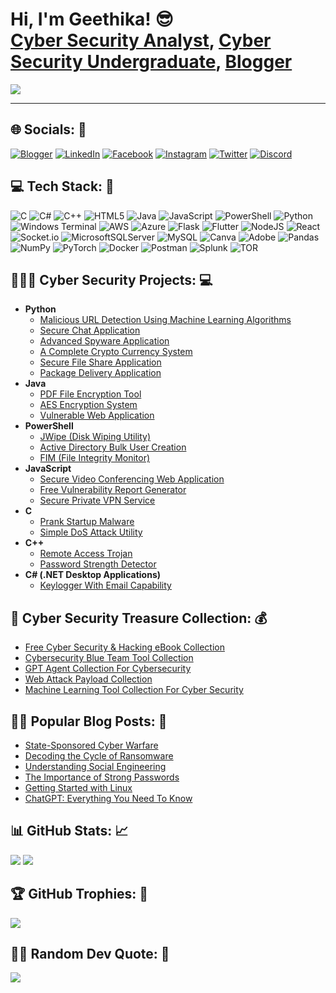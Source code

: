 <h1>Hi, I'm Geethika! 😎<br/><a href="https://www.linkedin.com/in/geethikamanu">Cyber Security Analyst</a>, <a href="https://facebook.com/geethika.zavitar">Cyber Security Undergraduate</a>, <a href="https://cybersecmore.blogspot.com/">Blogger</a></h1>

[![](https://visitcount.itsvg.in/api?id=Zavitar97&icon=6&color=0)](https://visitcount.itsvg.in)

---
## 🌐 Socials: 💬
[![Blogger](https://img.shields.io/badge/Blogger-FF5722?logo=blogger&logoColor=white)](https://cybersecmore.blogspot.com/) [![LinkedIn](https://img.shields.io/badge/LinkedIn-%230077B5.svg?logo=linkedin&logoColor=white)](https://linkedin.com/in/geethikamanu) [![Facebook](https://img.shields.io/badge/Facebook-%231877F2.svg?logo=Facebook&logoColor=white)](https://facebook.com/geethika.zavitar) [![Instagram](https://img.shields.io/badge/Instagram-%23E4405F.svg?logo=Instagram&logoColor=white)](https://instagram.com/gtk_manu) [![Twitter](https://img.shields.io/badge/X-black.svg?logo=X&logoColor=white)](https://x.com/@Geethika_97) [![Discord](https://img.shields.io/badge/Discord-%237289DA.svg?logo=discord&logoColor=white)](https://discord.gg/E6Gdzahb)

## 💻 Tech Stack: 🧰
![C](https://img.shields.io/badge/c-%2300599C.svg?style=plastic&logo=c&logoColor=white) ![C#](https://img.shields.io/badge/c%23-%23239120.svg?style=plastic&logo=csharp&logoColor=white) ![C++](https://img.shields.io/badge/c++-%2300599C.svg?style=plastic&logo=c%2B%2B&logoColor=white) ![HTML5](https://img.shields.io/badge/html5-%23E34F26.svg?style=plastic&logo=html5&logoColor=white) ![Java](https://img.shields.io/badge/java-%23ED8B00.svg?style=plastic&logo=openjdk&logoColor=white) ![JavaScript](https://img.shields.io/badge/javascript-%23323330.svg?style=plastic&logo=javascript&logoColor=%23F7DF1E) ![PowerShell](https://img.shields.io/badge/PowerShell-%235391FE.svg?style=plastic&logo=powershell&logoColor=white) ![Python](https://img.shields.io/badge/python-3670A0?style=plastic&logo=python&logoColor=ffdd54) ![Windows Terminal](https://img.shields.io/badge/Windows%20Terminal-%234D4D4D.svg?style=plastic&logo=windows-terminal&logoColor=white) ![AWS](https://img.shields.io/badge/AWS-%23FF9900.svg?style=plastic&logo=amazon-aws&logoColor=white) ![Azure](https://img.shields.io/badge/azure-%230072C6.svg?style=plastic&logo=microsoftazure&logoColor=white) ![Flask](https://img.shields.io/badge/flask-%23000.svg?style=plastic&logo=flask&logoColor=white) ![Flutter](https://img.shields.io/badge/Flutter-%2302569B.svg?style=plastic&logo=Flutter&logoColor=white) ![NodeJS](https://img.shields.io/badge/node.js-6DA55F?style=plastic&logo=node.js&logoColor=white) ![React](https://img.shields.io/badge/react-%2320232a.svg?style=plastic&logo=react&logoColor=%2361DAFB) ![Socket.io](https://img.shields.io/badge/Socket.io-black?style=plastic&logo=socket.io&badgeColor=010101) ![MicrosoftSQLServer](https://img.shields.io/badge/Microsoft%20SQL%20Server-CC2927?style=plastic&logo=microsoft%20sql%20server&logoColor=white) ![MySQL](https://img.shields.io/badge/mysql-%2300000f.svg?style=plastic&logo=mysql&logoColor=white) ![Canva](https://img.shields.io/badge/Canva-%2300C4CC.svg?style=plastic&logo=Canva&logoColor=white) ![Adobe](https://img.shields.io/badge/adobe-%23FF0000.svg?style=plastic&logo=adobe&logoColor=white) ![Pandas](https://img.shields.io/badge/pandas-%23150458.svg?style=plastic&logo=pandas&logoColor=white) ![NumPy](https://img.shields.io/badge/numpy-%23013243.svg?style=plastic&logo=numpy&logoColor=white) ![PyTorch](https://img.shields.io/badge/PyTorch-%23EE4C2C.svg?style=plastic&logo=PyTorch&logoColor=white) ![Docker](https://img.shields.io/badge/docker-%230db7ed.svg?style=plastic&logo=docker&logoColor=white) ![Postman](https://img.shields.io/badge/Postman-FF6C37?style=plastic&logo=postman&logoColor=white) ![Splunk](https://img.shields.io/badge/splunk-%23000000.svg?style=plastic&logo=splunk&logoColor=white) ![TOR](https://img.shields.io/badge/tor-%237E4798.svg?style=plastic&logo=tor-project&logoColor=white)

<h2>👨🏻‍💻 Cyber Security Projects: 💻</h2>

- <b>Python</b>
  - [Malicious URL Detection Using Machine Learning Algorithms](https://github.com/Zavitar97/URL-Detection-)
  - [Secure Chat Application](https://github.com/Zavitar97/Secure.Chat)
  - [Advanced Spyware Application](https://github.com/Zavitar97/Spyware)
  - [A Complete Crypto Currency System](https://github.com/Zavitar97/CryptoCurrency)
  - [Secure File Share Application](https://github.com/Zavitar97/Secure.FileShare)
  - [Package Delivery Application](https://github.com/Zavitar97/Python.PDPA)
- <b>Java</b>
  - [PDF File Encryption Tool](https://github.com/Zavitar97/PDF.Encrypt)
  - [AES Encryption System](https://github.com/Zavitar97/AES.Encryption)
  - [Vulnerable Web Application](https://github.com/Zavitar97/Vulnerable.WebApp)
- <b>PowerShell</b>
  - [JWipe (Disk Wiping Utility)](https://github.com/Zavitar97/Powershell.Jwipe)
  - [Active Directory Bulk User Creation](https://github.com/Zavitar97/Powershell.ADBU)
  - [FIM (File Integrity Monitor)](https://github.com/Zavitar97/Powershell.FIM)
- <b>JavaScript</b>
  - [Secure Video Conferencing Web Application](https://github.com/Zavitar97/Secure.VConferencing)
  - [Free Vulnerability Report Generator](https://github.com/Zavitar97/Vulnerability.Repo)
  - [Secure Private VPN Service](https://github.com/Zavitar97/Secure.VPN)
- <b>C</b>
  - [Prank Startup Malware](https://github.com/Zavitar97/Startup.Virus)
  - [Simple DoS Attack Utility](https://github.com/Zavitar97/DDoS)
- <b>C++</b>
  - [Remote Access Trojan](https://github.com/Zavitar97/Trojan)
  - [Password Strength Detector](https://github.com/Zavitar97/PWD.Strength)
- <b>C# (.NET Desktop Applications)</b>
  - [Keylogger With Email Capability](https://github.com/Zavitar97/C-.KeyLogger)


<h2>💎 Cyber Security Treasure Collection: 💰</h2>

  - [Free Cyber Security & Hacking eBook Collection](https://github.com/Zavitar97/CS.EBook)
  - [Cybersecurity Blue Team Tool Collection](https://github.com/Zavitar97/Cyber.Blue)
  - [GPT Agent Collection For Cybersecurity](https://github.com/Zavitar97/GPT.List)
  - [Web Attack Payload Collection](https://github.com/Zavitar97/Git.Payload)
  - [Machine Learning Tool Collection For Cyber Security](https://github.com/Zavitar97/ML.CS)

<h2>✍🏻 Popular Blog Posts: 📝</h2>

- [State-Sponsored Cyber Warfare](https://cybersecmore.blogspot.com/2024/03/state-sponsored-cyber-warfare.html)
- [Decoding the Cycle of Ransomware](https://cybersecmore.blogspot.com/2024/03/decoding-cycle-of-ransomware.html)
- [Understanding Social Engineering](https://cybersecmore.blogspot.com/2024/03/understanding-social-engineering.html)
- [The Importance of Strong Passwords](https://cybersecmore.blogspot.com/2024/03/protecting-your-personal-data-online.html)
- [Getting Started with Linux](https://cybersecmore.blogspot.com/2024/03/getting-started-with-linux-step-by-step.html)
- [ChatGPT: Everything You Need To Know](https://cybersecmore.blogspot.com/2024/04/chatgpt-everything-you-need-to-know.html)

## 📊 GitHub Stats: 📈
![](https://github-readme-streak-stats.herokuapp.com/?user=Zavitar97&theme=dark&hide_border=false)
![](https://github-readme-stats.vercel.app/api/top-langs/?username=Zavitar97&theme=great-gatsby&hide_border=true&include_all_commits=false&count_private=false&layout=compact)

## 🏆 GitHub Trophies: 🏅
![](https://github-profile-trophy.vercel.app/?username=Zavitar97&theme=dark&no-frame=false&no-bg=false&margin-w=4)

## ✍🏻 Random Dev Quote: 📃
![](https://quotes-github-readme.vercel.app/api?type=horizontal&theme=tokyonight)
<!---
<h2>🧑🏻‍💻Find Me At:💬</h2>

[<img align="left" alt="GeethikaManu | Blogger" width="22px" src="https://cdn.jsdelivr.net/npm/simple-icons@3.13.0/icons/blogger.svg" />][blogger]
[<img align="left" alt="GeethikaManu | LinkedIn" width="22px" src="https://cdn.jsdelivr.net/npm/simple-icons@v3/icons/linkedin.svg" />][linkedin]
[<img align="left" alt="GeethikaManu | Facebook" width="22px" src="https://cdn.jsdelivr.net/npm/simple-icons@3.13.0/icons/facebook.svg" />][facebook]
[<img align="left" alt="GeethikaManu | Instagram" width="22px" src="https://cdn.jsdelivr.net/npm/simple-icons@v3/icons/instagram.svg" />][Instagram]
[<img align="left" alt="GeethikaManu | Twitter" width="22px" src="https://cdn.jsdelivr.net/npm/simple-icons@v3/icons/twitter.svg" />][twitter]

[twitter]: https://twitter.com/Geethika_97
[blogger]: https://cybersecmore.blogspot.com/
[instagram]: https://www.instagram.com/gtk_manu/
[facebook]: https://facebook.com/geethika.zavitar
[linkedin]: https://www.linkedin.com/in/geethikamanu
-->

